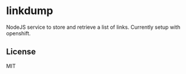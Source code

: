 linkdump
========

NodeJS service to store and retrieve a list of links.
Currently setup with openshift.

License
-------

MIT